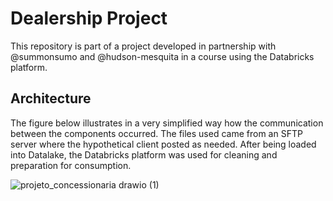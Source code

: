 # Dealership Project
This repository is part of a project developed in partnership with @summonsumo and @hudson-mesquita in a course using the Databricks platform.


## Architecture
The figure below illustrates in a very simplified way how the communication between the components occurred.
The files used came from an SFTP server where the hypothetical client posted as needed.
After being loaded into Datalake, the Databricks platform was used for cleaning and preparation for consumption.

![projeto_concessionaria drawio (1)](https://user-images.githubusercontent.com/121232292/210135812-afd2fd40-1fda-4a43-bacd-6853a093d026.png)

